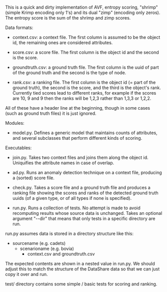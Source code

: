 This is a quick and dirty implementation of AVF, entropy scoring, "shrimp" (simple Krimp encoding only 1's) and its dual "zimp" (encoding only zeros).  The entropy score is the sum of the shrimp and zimp scores.

Data formats:

- context.csv: a context file.  The first column is assumed to be the object id, the remaining ones are considered attributes.

- score.csv: a score file.  The first column is the object id and the second is the score.

- groundtruth.csv: a ground truth file.  The first column is the uuid of part of the ground truth and the second is the type of node.

- rank.csv: a ranking file.  The first column is the object id (= part of the ground truth), the second is the score, and the third is the object's rank.  Currently tied scores lead to different ranks, for example if the scores are 10, 9 and 9 then the ranks will be 1,2,3 rather than 1,3,3 or 1,2,2.

All of these have a header line at the beginning, though in some cases (such as ground truth files) it is just ignored.

Modules:

- model.py.  Defines a generic model that maintains counts of attributes, and several subclasses that perform different kinds of scoring.

Executables:

- join.py.  Takes two context files and joins them along the object id.  Uniquifies the attribute names in case of overlap.

- ad.py.  Runs an anomaly detection technique on a context file, producing a (sorted) score file.

- check.py.  Takes a score file and a ground truth file and produces a ranking file showing the scores and ranks of the detected ground truth uuids (of a given type, or of all types if none is specified).

- run.py.  Runs a collection of tests.  No attempt is made to avoid recomputing results whose source data is unchanged.  Takes an optional argument "--dir" that means that only tests in a specific directory are run.

run.py assumes data is stored in a directory structure like this:

- sourcename (e.g. cadets)
    - scenarioname (e.g. bovia)
        - context.csv and groundtruth.csv

The expected contents are shown in a nested value in run.py.  We should adjust this to match the structure of the DataShare data so that we can just copy it over and run.


test/ directory contains some simple / basic tests for scoring and ranking.
